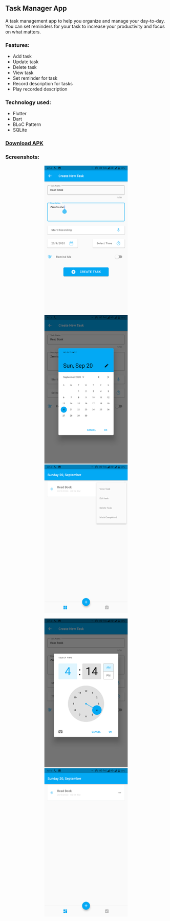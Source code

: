 ## Task Manager App

A task management app to help you organize and manage your day-to-day. You can set reminders for your task to increase your productivity and focus on what matters.

### Features:
 - Add task
 - Update task
 - Delete task
 - View task
 - Set reminder for task
 - Record description for tasks
 - Play recorded description
 
### Technology used:
 - Flutter
 - Dart
 - BLoC Pattern
 - SQLite
 
### [Download APK](https://drive.google.com/file/d/11TyMv1UvrHC0ziEQsLIOnPrQvpSnBN-v/view?usp=sharing)

### Screenshots:

<p align="center">
    <img width="260" src="/mockups/1.png">
    <img width="260" src="/mockups/2.png">
    <img width="260" src="/mockups/3.png">
</p>
<p align="center">
    <img width="260" src="/mockups/4.png">
    <img width="260" src="/mockups/5.png">
</p>
